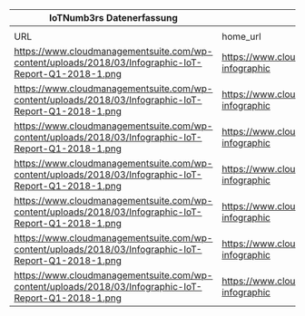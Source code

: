 |IoTNumb3rs Datenerfassung|||||||||||
| ---- | ---- | ---- | ---- | ---- | ---- | ---- | ---- | ---- | ---- | ---- |
||||||||||||
|URL|home_url|filename|device_class|device_count|market_class|market_volume|prognosis_year|publication_year|authorship_class|Dropbox folder|
|https://www.cloudmanagementsuite.com/wp-content/uploads/2018/03/Infographic-IoT-Report-Q1-2018-1.png|https://www.cloudmanagementsuite.com/iot-infographic|file12_Infographic-IoT-Report-Q1-2018-1.png|generic IoT|2000000000|||2016|2018|company|MariaMarg/20181124-0000|
|https://www.cloudmanagementsuite.com/wp-content/uploads/2018/03/Infographic-IoT-Report-Q1-2018-1.png|https://www.cloudmanagementsuite.com/iot-infographic|file12_Infographic-IoT-Report-Q1-2018-1.png|generic IoT|6380000000|||2016|2018|company|MariaMarg/20181124-0000|
|https://www.cloudmanagementsuite.com/wp-content/uploads/2018/03/Infographic-IoT-Report-Q1-2018-1.png|https://www.cloudmanagementsuite.com/iot-infographic|file12_Infographic-IoT-Report-Q1-2018-1.png|generic IoT|8400000000|||2018|2018|company|MariaMarg/20181124-0000|
|https://www.cloudmanagementsuite.com/wp-content/uploads/2018/03/Infographic-IoT-Report-Q1-2018-1.png|https://www.cloudmanagementsuite.com/iot-infographic|file12_Infographic-IoT-Report-Q1-2018-1.png|generic IoT|20000000000|||2020|2018|company|MariaMarg/20181124-0000|
|https://www.cloudmanagementsuite.com/wp-content/uploads/2018/03/Infographic-IoT-Report-Q1-2018-1.png|https://www.cloudmanagementsuite.com/iot-infographic|file12_Infographic-IoT-Report-Q1-2018-1.png|generic IoT|1.34E+11|||2022|2018|company|MariaMarg/20181124-0000|
|https://www.cloudmanagementsuite.com/wp-content/uploads/2018/03/Infographic-IoT-Report-Q1-2018-1.png|https://www.cloudmanagementsuite.com/iot-infographic|file12_Infographic-IoT-Report-Q1-2018-1.png|generic IoT||cyberattack costs|1700000||2018|company|MariaMarg/20181124-0000|
|https://www.cloudmanagementsuite.com/wp-content/uploads/2018/03/Infographic-IoT-Report-Q1-2018-1.png|https://www.cloudmanagementsuite.com/iot-infographic|file12_Infographic-IoT-Report-Q1-2018-1.png|generic IoT||value of IoT tech|6.25E+12|2025|2018|company|MariaMarg/20181124-0000|

